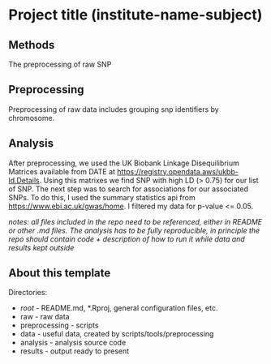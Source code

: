 # Project title (institute-name-subject)

## Methods
The preprocessing of raw SNP 

## Preprocessing
Preprocessing of raw data includes grouping snp identifiers by chromosome.

## Analysis
After preprocessing, we used the UK Biobank Linkage Disequilibrium Matrices available from DATE at https://registry.opendata.aws/ukbb-ld.Details. Using this matrixes we find SNP with high LD (> 0.75) for our list of SNP. The next step was to search for associations for our associated SNPs. To do this, I used the summary statistics api from https://www.ebi.ac.uk/gwas/home. I filtered my data for p-value <= 0.05.

*notes: all files included in the repo need to be referenced, either in README or other .md files. The analysis has to be fully reproducible, in principle the repo should contain code + description of how to run it while data and results kept outside*

## About this template
Directories:
- _root_ - README.md, *.Rproj, general configuration files, etc.
- raw - raw data
- preprocessing - scripts
- data - useful data, created by scripts/tools/preprocessing
- analysis - analysis source code
- results - output ready to present
